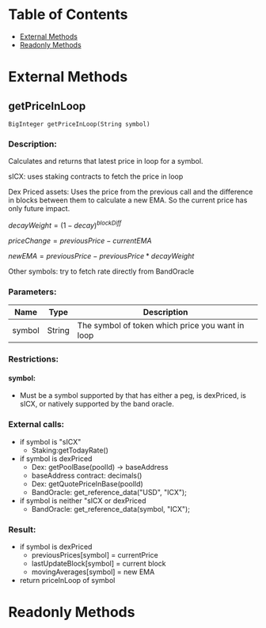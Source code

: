 # Table of Contents

* [External Methods](/smart-contracts/balancedOracle.md#External-Methods)
* [Readonly Methods](/smart-contracts/balancedOracle.md#Readonly-Methods)

# External Methods

## **getPriceInLoop**
```
BigInteger getPriceInLoop(String symbol)
```

### **Description:**
Calculates and returns that latest price in loop for a symbol.

sICX: uses staking contracts to fetch the price in loop

Dex Priced assets: Uses the price from the previous call and the difference in blocks between them to calculate a new EMA. So the current price has only future impact.

$decayWeight = (1-decay)^{blockDiff}$

$priceChange = previousPrice - currentEMA$

$newEMA = previousPrice - previousPrice * decayWeight$

Other symbols: try to fetch rate directly from BandOracle

### **Parameters**:
| Name | Type | Description |
|----------|-------------|------|
| symbol | String | The symbol of token which price you want in loop |

### **Restrictions:**
#### symbol:
* Must be a symbol supported by that has either a peg, is dexPriced, is sICX, or natively supported by the band oracle.

### **External calls:**
* if symbol is "sICX"
  * Staking:getTodayRate()
* if symbol is dexPriced
  * Dex: getPoolBase(poolId) -> baseAddress
  * baseAddress contract: decimals()
  * Dex: getQuotePriceInBase(poolId)
  * BandOracle: get_reference_data("USD", "ICX");
* if symbol is neither "sICX or dexPriced
  * BandOracle: get_reference_data(symbol, "ICX");

### **Result:**
  * if symbol is dexPriced
    * previousPrices[symbol] = currentPrice
    * lastUpdateBlock[symbol] = current block
    * movingAverages[symbol] = new EMA
  * return priceInLoop of symbol

# Readonly Methods
